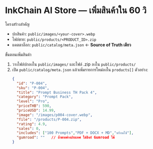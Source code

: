 # InkChain AI Store — เพิ่มสินค้าใน 60 วิ

โครงสร้างสำคัญ
- ปกสินค้า: `public/images/<your-cover>.webp`
- ไฟล์ขาย: `public/products/<PRODUCT_ID>.zip`
- แคตตาล็อก: `public/catalog/meta.json` ← **Source of Truth เดียว**

ขั้นตอนเพิ่มสินค้า
1. วางไฟล์ปกลงใน `public/images/` และไฟล์ .zip ลงใน `public/products/`
2. เปิด `public/catalog/meta.json` แล้วเพิ่มรายการใหม่ลงใน `products[]` ตัวอย่าง:
   ```json
   {
     "id": "P-004",
     "sku": "P-004",
     "title": "Prompt Business TH Pack 4",
     "category": "Prompt Pack",
     "level": "Pro",
     "priceTHB": 590,
     "priceUSD": 14.99,
     "image": "/images/p004-cover.webp",
     "file": "/products/P-004.zip",
     "rating": 4.9,
     "sales": 0,
     "includes": ["100 Prompts","PDF + DOCX + MD","พร้อมใช้"],
     "gumroad": ""   // ถ้าขายต่างประเทศ ใส่ลิงก์ Gumroad ได้
   }
